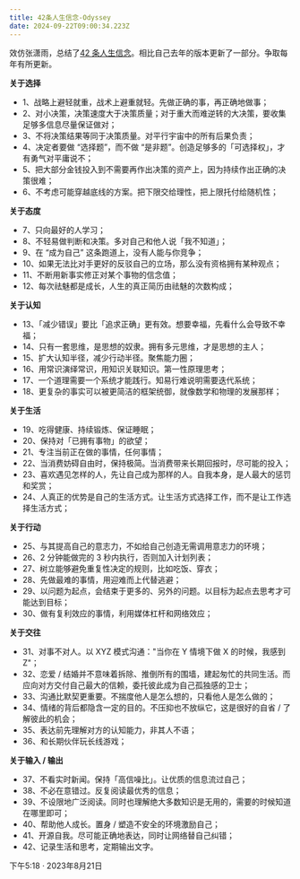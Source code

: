 ```yaml
---
title: 42条人生信念-Odyssey
date: 2024-09-22T09:00:34.223Z
---
```



效仿张潇雨，总结了[42 条人生信念](https://x.com/OdysseysEth/status/1693553195312877910)。相比自己去年的版本更新了一部分。争取每年有所更新。

**关于选择**
- 1、战略上避轻就重，战术上避重就轻。先做正确的事，再正确地做事；
- 2、对小决策，决策速度大于决策质量；对于重大而难逆转的大决策，要收集足够多信息尽量保证做对；
- 3、不将决策结果等同于决策质量。对平行宇宙中的所有后果负责；
- 4、决定者要做 “选择题”，而不做 “是非题”。创造足够多的「可选择权」，才有勇气对平庸说不；
- 5、把大部分金钱投入到不需要再作出决策的资产上，因为持续作出正确的决策很难；
- 6、不考虑可能穿越底线的方案。把下限交给理性，把上限托付给随机性；

**关于态度**
- 7、只向最好的人学习；
- 8、不轻易做判断和决策。多对自己和他人说「我不知道」；
- 9、在 “成为自己” 这条跑道上，没有人能与你竞争；
- 10、如果无法比对手更好的反驳自己的立场，那么没有资格拥有某种观点；
- 11、不断用新事实修正对某个事物的信念值；
- 12、每次祛魅都是成长，人生的真正简历由祛魅的次数构成；

**关于认知**
- 13、「减少错误」要比「追求正确」更有效。想要幸福，先看什么会导致不幸福；
- 14、只有一套思维，是思想的奴隶。拥有多元思维，才是思想的主人；
- 15、扩大认知半径，减少行动半径。聚焦能力圈；
- 16、用常识演绎常识，用知识关联知识。第一性原理思考；
- 17、一个道理需要一个系统才能践行。知易行难说明需要迭代系统；
- 18、更复杂的事实可以被更简洁的框架统御，就像数学和物理的发展那样；

**关于生活**
- 19、吃得健康、持续锻炼、保证睡眠；
- 20、保持对「已拥有事物」的欲望；
- 21、专注当前正在做的事情，任何事情；
- 22、当消费妨碍自由时，保持极简。当消费带来长期回报时，尽可能的投入；
- 23、喜欢遇见怎样的人，先让自己成为那样的人。自我本身，是人最大的惩罚和奖赏；
- 24、人真正的优势是自己的生活方式。让生活方式选择工作，而不是让工作选择生活方式；

**关于行动**
- 25、与其提高自己的意志力，不如给自己创造无需调用意志力的环境；
- 26、2 分钟能做完的 3 秒内执行，否则加入计划列表；
- 27、树立能够避免重复性决定的规则，比如吃饭、穿衣；
- 28、先做最难的事情，用迎难而上代替逃避；
- 29、以问题为起点，会结束于更多的、另外的问题。以目标为起点去思考才可能达到目标；
- 30、做有复利效应的事情，利用媒体杠杆和网络效应；

**关于交往**
- 31、对事不对人。以 XYZ 模式沟通："当你在 Y 情境下做 X 的时候，我感到 Z"；
- 32、恋爱 / 结婚并不意味着拆除、推倒所有的围墙，建起匆忙的共同生活。而应向对方交付自己最大的信赖，委托彼此成为自己孤独感的卫士；
- 33、沟通比默契更重要。不揣度他人是怎么想的，只看他人是怎么做的；
- 34、情绪的背后都隐含一定的目的。不压抑也不放纵它，这是很好的自省 / 了解彼此的机会；
- 35、表达前先理解对方的认知能力，非其人不语；
- 36、和长期伙伴玩长线游戏；

**关于输入 / 输出**
- 37、不看实时新闻。保持「高信噪比」。让优质的信息流过自己；
- 38、不必在意错过。反复阅读最优秀的信息；
- 39、不设限地广泛阅读。同时也理解绝大多数知识是无用的，需要的时候知道在哪里即可；
- 40、帮助他人成长。置身 / 塑造不安全的环境激励自己；
- 41、开源自我。尽可能正确地表达，同时让网络替自己纠错；
- 42、记录生活和思考，定期输出文字。

下午5:18 · 2023年8月21日